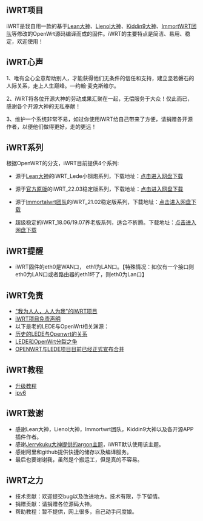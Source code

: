 iWRT项目
-------------------------------------------------------------------

iWRT是我自用一款的基于[Lean大神](https://github.com/coolsnowwolf/lede)、[Lienol大神](https://github.com/lienol/openwrt)、[Kiddin9大神](https://github.com/kiddin9)、[ImmortWRT团队](https://github.com/immortalwrt/immortalwrt)等修改的OpenWrt源码编译而成的固件。iWRT的主要特点是简洁、易用、稳定，欢迎使用！

iWRT心声
-------------------------------------------------------------------

1、唯有全心全意帮助别人，才能获得他们无条件的信任和支持，建立坚若磐石的人际关系，走上人生巅峰。—约翰·麦克斯维尔。 

2、iWRT将各位开源大神的劳动成果汇聚在一起，无偿服务于大众！仅此而已，感谢各个开源大神的无私奉献！

3、维护一个系统非常不易，如过你使用iWRT给自己带来了方便，请捐赠各开源作者，以便他们做得更好，走的更远！


iWRT系列
-------------------------------------------------------------------

根据OpenWRT的分支，iWRT目前提供4个系列:

* 源于[Lean大神](https://github.com/coolsnowwolf/lede)的iWRT_Lede小钢炮系列，下载地址：[点击进入网盘下载](https://lede.lanzouv.com/b00w8axfe)

* 源于[官方原版](https://github.com/openwrt/openwrt)的iWRT_22.03稳定版系列，下载地址：[点击进入网盘下载](https://lede.lanzouo.com/b00w9tzkb)

* 源于[Immortalwrt团队](https://github.com/immortalwrt/immortalwrt)的iWRT_21.02稳定版系列，下载地址：[点击进入网盘下载](https://lede.lanzouv.com/b00w8axqf)

* 超级稳定的iWRT_18.06/19.07养老版系列，适合不折腾。下载地址：[点击进入网盘下载](https://lede.lanzouo.com/b00tcg9sf)


iWRT提醒
-------------------------------------------------------------------

* iWRT固件的eth0是WAN口， eth1为LAN口。【特殊情况：如仅有一个接口则eth0为LAN口或者路由器的eth1坏了，则eth0为Lan口】

iWRT免责
-------------------------------------------------------------------

* ["我为人人，人人为我"的iWRT项目](./我为人人,人人为我_的iWRT项目.md) 
* [iWRT项目免责声明](./iWRT项目免责声明.md) 
* 以下是老的LEDE与OpenWrt相关渊源：
* [历史的LEDE与Openwrt的关系](./历史的LEDE与Openwrt的关系.md) 
* [LEDE和OpenWrt分裂之争](./LEDE和OpenWrt分裂之争.md) 
* [OPENWRT与LEDE项目目前已经正式宣布合并](./OPENWRT与LEDE项目目前已经正式宣布合并.md) 


iWRT教程
-------------------------------------------------------------------
  
* [升级教程](./upgrade.md)                            
* [ipv6](./ipv6.md)                            

iWRT致谢
-------------------------------------------------------------------

  * 感谢Lean大神，Lienol大神，Immortwrt团队，Kiddin9大神以及各开源APP插件作者。
  * 感谢[Jerrykuku大神提供的argon主题](https://github.com/jerrykuku/luci-theme-argon.git)，iWRT默认使用该主题。
  * 感谢阿里和github提供快捷的储存以及编译服务。
  * 最后也要谢谢我，虽然是个搬运工，但是真的不容易。
  
iWRT之力
-------------------------------------------------------------------
  
  * 技术贡献：欢迎提交bug以及改进地方。技术有限，手下留情。
  * 捐赠贡献：请捐赠各位源码大神。
  * 帮助教程：暂不提供，网上很多，自己动手问度娘。
